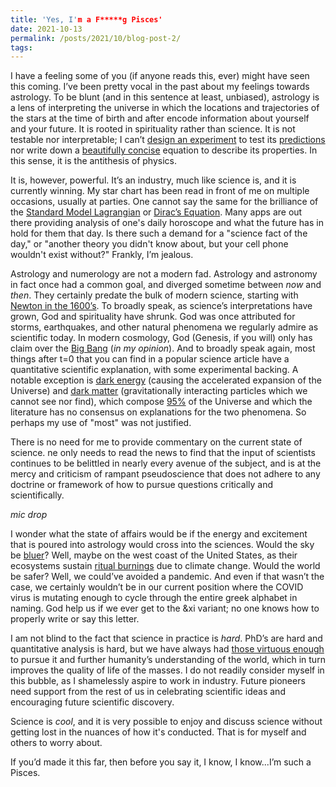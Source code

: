 ```yaml
---
title: 'Yes, I'm a F*****g Pisces'
date: 2021-10-13
permalink: /posts/2021/10/blog-post-2/
tags:
---
```

I have a feeling some of you (if anyone reads this, ever) might have seen this coming. I’ve been pretty vocal in the past about my feelings towards astrology. To be blunt (and in this sentence at least, unbiased), astrology is a lens of interpreting the universe in which the locations and trajectories of the stars at the time of birth and after encode information about yourself and your future. It is rooted in spirituality rather than science. It is not testable nor interpretable; I can’t [design an experiment](https://home.cern/science/accelerators/large-hadron-collider) to test its [predictions](https://home.cern/science/physics/higgs-boson) nor write down a [beautifully concise](https://en.wikipedia.org/wiki/Mass–energy_equivalence) equation to describe its properties. In this sense, it is the antithesis of physics.  

It is, however, powerful. It’s an industry, much like science is, and it is currently winning. My star chart has been read in front of me on multiple occasions, usually at parties. One cannot say the same for the brilliance of the [Standard Model Lagrangian](https://www.symmetrymagazine.org/article/the-deconstructed-standard-model-equation) or [Dirac’s Equation](https://en.wikipedia.org/wiki/Dirac_equation). Many apps are out there providing analysis of one's daily horoscope and what the future has in hold for them that day. Is there such a demand for a "science fact of the day," or "another theory you didn't know about, but your cell phone wouldn't exist without?" Frankly, I’m jealous.

Astrology and numerology are not a modern fad.  Astrology and astronomy in fact once had a common goal, and diverged sometime between *now* and *then*.  They certainly predate the bulk of modern science, starting with [Newton in the 1600’s](https://www.washingtonpost.com/history/2020/03/12/during-pandemic-isaac-newton-had-work-home-too-he-used-time-wisely/). To broadly speak, as science’s interpretations have grown, God and spirituality have shrunk. God was once attributed for storms, earthquakes, and other natural phenomena we regularly admire as scientific today. In modern cosmology, God (Genesis, if you will) only has claim over the [Big Bang](https://en.wikipedia.org/wiki/Big_Bang_nucleosynthesis) (*in my opinion*). And to broadly speak again, most things after t=0 that you can find in a popular science article have a quantitative scientific explanation, with some experimental backing. A notable exception is [dark energy](https://en.wikipedia.org/wiki/Dark_energy) (causing the accelerated expansion of the Universe) and [dark matter](https://en.wikipedia.org/wiki/Vera_Rubin) (gravitationally interacting particles which we cannot see nor find), which compose [95%](https://wmap.gsfc.nasa.gov/universe/uni_matter.html) of the Universe and which the literature has no consensus on explanations for the two phenomena. So perhaps my use of "most" was not justified.

There is no need for me to provide commentary on the current state of science.  ne only needs to read the news to find that the input of scientists continues to be belittled in nearly every avenue of the subject, and is at the mercy and criticism of rampant pseudoscience that does not adhere to any doctrine or framework of how to pursue questions critically and scientifically.

*mic drop*

I wonder what the state of affairs would be if the energy and excitement that is poured into astrology would cross into the sciences. Would the sky be [bluer](https://spaceplace.nasa.gov/blue-sky/en/)? Well, maybe on the west coast of the United States, as their ecosystems sustain [ritual burnings](https://www.nytimes.com/interactive/2021/us/wildfires-air-quality-tracker.html) due to climate change. Would the world be safer? Well, we could’ve avoided a pandemic. And even if that wasn’t the case, we certainly wouldn’t be in our current position where the COVID virus is mutating enough to cycle through the entire greek alphabet in naming. God help us if we ever get to the &xi variant; no one knows how to properly write or say this letter.

I am not blind to the fact that science in practice is *hard*. PhD’s are hard and quantitative analysis is hard, but we have always had [those virtuous enough](https://en.wikipedia.org/wiki/Marie_Curie) to pursue it and further humanity’s understanding of the world, which in turn improves the quality of life of the masses. I do not readily consider myself in this bubble, as I shamelessly aspire to work in industry. Future pioneers need support from the rest of us in celebrating scientific ideas and encouraging future scientific discovery.

Science is *cool*, and it is very possible to enjoy and discuss science without getting lost in the nuances of how it's conducted. That is for myself and others to worry about.

If you’d made it this far, then before you say it, I know, I know...I’m such a Pisces.
